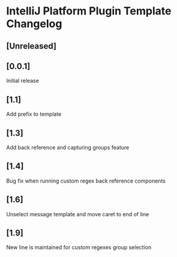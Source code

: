 <!-- Keep a Changelog guide -> https://keepachangelog.com -->

# IntelliJ Platform Plugin Template Changelog

## [Unreleased]

## [0.0.1]
Initial release
## [1.1]
Add prefix to template
## [1.3]
Add back reference and capturing groups feature
## [1.4]
Bug fix when running custom regex back reference components
## [1.6]
Unselect message template and move caret to end of line
## [1.9]
New line is maintained for custom regexes group selection